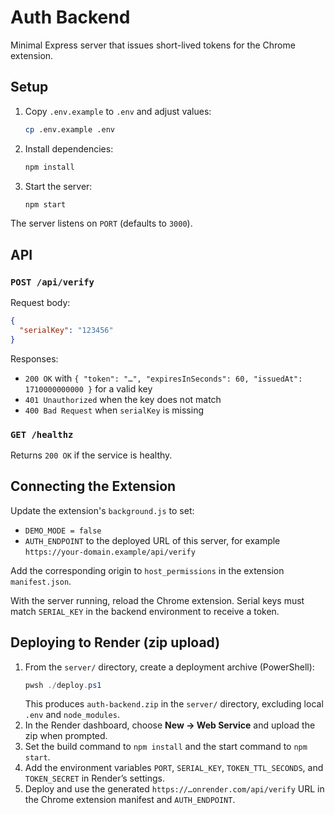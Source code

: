 # Auth Backend

Minimal Express server that issues short-lived tokens for the Chrome extension.

## Setup

1. Copy `.env.example` to `.env` and adjust values:
   ```bash
   cp .env.example .env
   ```
2. Install dependencies:
   ```bash
   npm install
   ```
3. Start the server:
   ```bash
   npm start
   ```

The server listens on `PORT` (defaults to `3000`).

## API

### `POST /api/verify`

Request body:
```json
{
  "serialKey": "123456"
}
```

Responses:
- `200 OK` with `{ "token": "…", "expiresInSeconds": 60, "issuedAt": 1710000000000 }` for a valid key
- `401 Unauthorized` when the key does not match
- `400 Bad Request` when `serialKey` is missing

### `GET /healthz`

Returns `200 OK` if the service is healthy.

## Connecting the Extension

Update the extension's `background.js` to set:
- `DEMO_MODE = false`
- `AUTH_ENDPOINT` to the deployed URL of this server, for example `https://your-domain.example/api/verify`

Add the corresponding origin to `host_permissions` in the extension `manifest.json`.

With the server running, reload the Chrome extension. Serial keys must match `SERIAL_KEY` in the backend environment to receive a token.

## Deploying to Render (zip upload)

1. From the `server/` directory, create a deployment archive (PowerShell):
   ```powershell
   pwsh ./deploy.ps1
   ```
   This produces `auth-backend.zip` in the `server/` directory, excluding local `.env` and `node_modules`.
2. In the Render dashboard, choose **New → Web Service** and upload the zip when prompted.
3. Set the build command to `npm install` and the start command to `npm start`.
4. Add the environment variables `PORT`, `SERIAL_KEY`, `TOKEN_TTL_SECONDS`, and `TOKEN_SECRET` in Render’s settings.
5. Deploy and use the generated `https://…onrender.com/api/verify` URL in the Chrome extension manifest and `AUTH_ENDPOINT`.
